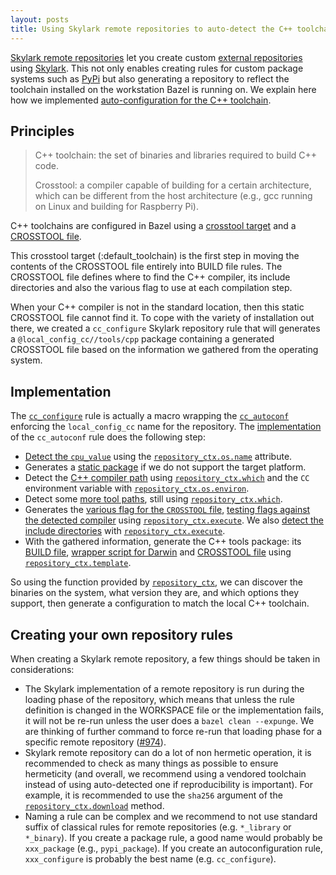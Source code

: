 ```yaml
---
layout: posts
title: Using Skylark remote repositories to auto-detect the C++ toolchain.
---
```


[Skylark remote repositories](/docs/skylark/repository_rules.html) let you
create custom [external repositories](/docs/external.html) using
[Skylark](/docs/skylark/index.html). This not only enables creating rules for
custom package systems such as [PyPi](https://pypi.python.org) but also generating
a repository to reflect the toolchain installed on the workstation Bazel is running
on. We explain here how we implemented [auto-configuration for the C++
toolchain](https://github.com/bazelbuild/bazel/blob/master/tools/cpp/cc_configure.bzl).

## Principles

<blockquote>
C++ toolchain: the set of binaries and libraries required to build C++ code.

Crosstool: a compiler capable of building for a certain architecture, which
can be different from the host architecture (e.g., gcc running on Linux and
building for Raspberry Pi).
</blockquote>

C++ toolchains are configured in Bazel using a [crosstool target](https://github.com/bazelbuild/bazel/blob/8fa5ae6a6364100f2a7f9130e62eb0edb447339a/tools/cpp/BUILD#L32)
and a [CROSSTOOL file](https://github.com/bazelbuild/bazel/blob/master/tools/cpp/CROSSTOOL).

This crosstool target (:default_toolchain) is the first step in moving the contents
of the CROSSTOOL file entirely into BUILD file rules. The CROSSTOOL file defines
where to find the C++ compiler, its include directories and also the various flag
to use at each compilation step.

When your C++ compiler is not in the standard location, then this static
CROSSTOOL file cannot find it. To cope with the variety of installation out
there, we created a `cc_configure` Skylark repository rule that will generates
a `@local_config_cc//tools/cpp` package containing a generated CROSSTOOL file
based on the information we gathered from the operating system.


## Implementation

The [`cc_configure`](https://github.com/bazelbuild/bazel/blob/9116b3e99af2fd31d92c9bb7c37905a1675456c1/tools/cpp/cc_configure.bzl#L291)
rule is actually a macro wrapping the [`cc_autoconf`](https://github.com/bazelbuild/bazel/blob/9116b3e99af2fd31d92c9bb7c37905a1675456c1/tools/cpp/cc_configure.bzl#L288)
enforcing the `local_config_cc` name for the repository. The
[implementation](https://github.com/bazelbuild/bazel/blob/9116b3e99af2fd31d92c9bb7c37905a1675456c1/tools/cpp/cc_configure.bzl#L255)
of the `cc_autoconf` rule does the following step:

 - [Detect the `cpu_value`](https://github.com/bazelbuild/bazel/blob/9116b3e99af2fd31d92c9bb7c37905a1675456c1/tools/cpp/cc_configure.bzl#L85)
   using the [`repository_ctx.os.name`](/docs/skylark/lib/repository_os.html#name) attribute.
 - Generates a [static package](https://github.com/bazelbuild/bazel/blob/9116b3e99af2fd31d92c9bb7c37905a1675456c1/tools/cpp/cc_configure.bzl#L85)
   if we do not support the target platform.
 - Detect the [C++ compiler path](https://github.com/bazelbuild/bazel/blob/9116b3e99af2fd31d92c9bb7c37905a1675456c1/tools/cpp/cc_configure.bzl#L235)
   using [`repository_ctx.which`](/docs/skylark/lib/repository_ctx.html#which) and the `CC` environment variable with
   [`repository_ctx.os.environ`](/docs/skylark/lib/repository_os.html#environ).
 - Detect some [more tool paths](https://github.com/bazelbuild/bazel/blob/9116b3e99af2fd31d92c9bb7c37905a1675456c1/tools/cpp/cc_configure.bzl#L53),
   still using [`repository_ctx.which`](/docs/skylark/lib/repository_ctx.html#which).
 - Generates the [various flag for the `CROSSTOOL` file](https://github.com/bazelbuild/bazel/blob/9116b3e99af2fd31d92c9bb7c37905a1675456c1/tools/cpp/cc_configure.bzl#L127),
   [testing flags against the detected compiler](https://github.com/bazelbuild/bazel/blob/9116b3e99af2fd31d92c9bb7c37905a1675456c1/tools/cpp/cc_configure.bzl#L114)
   using [`repository_ctx.execute`](/docs/skylark/lib/repository_ctx.html#execute). We also
   [detect the include directories](https://github.com/bazelbuild/bazel/blob/9116b3e99af2fd31d92c9bb7c37905a1675456c1/tools/cpp/cc_configure.bzl#L101)
   with [`repository_ctx.execute`](/docs/skylark/lib/repository_ctx.html#execute).
 - With the gathered information, generate the C++ tools package: its [BUILD file](https://github.com/bazelbuild/bazel/blob/9116b3e99af2fd31d92c9bb7c37905a1675456c1/tools/cpp/cc_configure.bzl#L274),
   [wrapper script for Darwin](https://github.com/bazelbuild/bazel/blob/9116b3e99af2fd31d92c9bb7c37905a1675456c1/tools/cpp/cc_configure.bzl#L278) and
   [CROSSTOOL file](https://github.com/bazelbuild/bazel/blob/9116b3e99af2fd31d92c9bb7c37905a1675456c1/tools/cpp/cc_configure.bzl#L279) using
   [`repository_ctx.template`](/docs/skylark/lib/repository_ctx.html#template).

So using the function provided by [`repository_ctx`](/docs/skylark/lib/repository_ctx.html), we can discover
the binaries on the system, what version they are, and which options they support, then generate a
configuration to match the local C++ toolchain.


## Creating your own repository rules

When creating a Skylark remote repository, a few things should be taken in considerations:

 - The Skylark implementation of a remote repository is run during the loading phase of
   the repository, which means that unless the rule definition is changed in the WORKSPACE
   file or the implementation fails, it will not be re-run unless the user does a
   `bazel clean --expunge`. We are thinking of further command to force re-run that loading
   phase for a specific remote repository ([#974](https://github.com/bazelbuild/bazel/issues/974)).
 - Skylark remote repository can do a lot of non hermetic operation, it is recommended
   to check as many things as possible to ensure hermeticity (and overall, we recommend
   using a vendored toolchain instead of using auto-detected one if reproducibility is important).
   For example, it is recommended to use the `sha256` argument of the
   [`repository_ctx.download`](/docs/skylark/lib/repository_ctx.html#download) method.
 - Naming a rule can be complex and we recommend to not use standard suffix of classical
   rules for remote repositories (e.g. `*_library` or `*_binary`). If you create a
   package rule, a good name would probably be `xxx_package` (e.g., `pypi_package`). If
   you create an autoconfiguration rule, `xxx_configure` is probably the best name
   (e.g. `cc_configure`).
